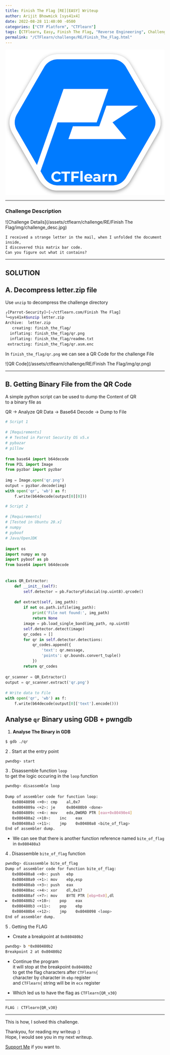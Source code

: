 ```yaml
---
title: Finish The Flag [RE][EASY] Writeup
author: Arijit Bhowmick [sys41x4]
date: 2022-08-28 11:40:00 -0500
categories: ["CTF Platform", "CTFlearn"]
tags: [CTFlearn, Easy, Finish The Flag, "Reverse Engineering", Challenge, writeup, gdb, unzip, pwngdb, python]
permalink: "/CTFlearn/challenge/RE/Finish_The_Flag.html"
---
```


[![CTFlearn Img](/assets/ctflearn/ctflearn-img/ctflearn_logo.png)](http://ctflearn.com)

---

### Challenge Description

![Challenge Details](/assets/ctflearn/challenge/RE/Finish The Flag/img/challenge_desc.jpg)

```text
I received a strange letter in the mail, when I unfolded the document inside,
I discovered this matrix bar code.
Can you figure out what it contains?
```

---

## SOLUTION

## A. Decompress **letter.zip** file

Use `unzip` to decompress the challenge directory

```zsh
┌[Parrot-Security]─[~/ctflearn.com/Finish The Flag]
└╼sys41x4$unzip letter.zip
Archive:  letter.zip
   creating: finish_the_flag/
  inflating: finish_the_flag/qr.png  
  inflating: finish_the_flag/readme.txt  
 extracting: finish_the_flag/qr.asm.enc
```

In `finish_the_flag/qr.png` we can see a QR Code for the challenge File

![QR Code](/assets/ctflearn/challenge/RE/Finish The Flag/img/qr.png)

---

## B. Getting Binary File from the QR Code

A simple python script can be used to dump the Content of QR<br>
to a binary file as

QR -> Analyze QR Data -> Base64 Decode -> Dump to File


```python
# Script 1

# [Requirements]
# # Tested in Parrot Security OS v5.x
# pybazar
# pillow

from base64 import b64decode
from PIL import Image
from pyzbar import pyzbar

img = Image.open('qr.png')
output = pyzbar.decode(img)
with open('qr', 'wb') as f:
	f.write(b64decode(output[0][0]))
```


```python
# Script 2

# [Requirements]
# [Tested in Ubuntu 20.x]
# numpy
# pyboof
# Java/OpenJDK

import os
import numpy as np
import pyboof as pb
from base64 import b64decode


class QR_Extractor:
    def __init__(self):
        self.detector = pb.FactoryFiducial(np.uint8).qrcode()
    
    def extract(self, img_path):
        if not os.path.isfile(img_path):
            print('File not found:', img_path)
            return None
        image = pb.load_single_band(img_path, np.uint8)
        self.detector.detect(image)
        qr_codes = []
        for qr in self.detector.detections:
            qr_codes.append({
                'text': qr.message,
                'points': qr.bounds.convert_tuple()
            })
        return qr_codes

qr_scanner = QR_Extractor()
output = qr_scanner.extract('qr.png')

# Write data to File
with open('qr', 'wb') as f:
    f.write(b64decode(output[0]['text'].encode()))
```


## Analyse `qr` Binary using GDB + pwngdb

1. **Analyse The Binary in GDB**

```bash
$ gdb ./qr
```

2 . Start at the entry point

```bash
pwndbg> start
```

3 . Disassemble function `loop`<br>
    to get the logic occuring in the `loop` function

```bash
pwndbg> disassemble loop

Dump of assembler code for function loop:
   0x08048098 <+0>:	cmp    al,0x7
   0x0804809a <+2>:	je     0x80480b9 <done>
   0x0804809c <+4>:	mov    edx,DWORD PTR [eax+0x80490e4]
   0x080480a2 <+10>:	inc    eax
   0x080480a3 <+11>:	jmp    0x80480a8 <bite_of_flag>
End of assembler dump.
```

- We can see that there is another function reference named `bite_of_flag` in  `0x080480a3`

4 . Disassemble `bite_of_flag` function

```bash
pwndbg> disassemble bite_of_flag
Dump of assembler code for function bite_of_flag:
   0x080480a8 <+0>:	push   ebp
   0x080480a9 <+1>:	mov    ebp,esp
   0x080480ab <+3>:	push   eax
   0x080480ac <+4>:	xor    dl,0x17
   0x080480af <+7>:	mov    BYTE PTR [ebp+0x0],dl
►  0x080480b2 <+10>:	pop    eax
   0x080480b3 <+11>:	pop    ebp
   0x080480b4 <+12>:	jmp    0x8048098 <loop>
End of assembler dump.
```

5 . Getting the FLAG

* Create a breakpoint at `0x080480b2`

```bash
pwndbg> b *0x080480b2
Breakpoint 2 at 0x80480b2
```

* Continue the program<br>
  it will stop at the breakpoint `0x80480b2`<br>
  to get the flag characters after `CTFlearn{`<br>
  character by character in `ebp` register<br>
  and `CTFlearn{` string will be in `ecx` register

- Which led us to have the flag as `CTFlearn{QR_v30}`

---

`FLAG : CTFlearn{QR_v30}`

---

This is how, I solved this challenge.

Thankyou, for reading my writeup :)<br>
Hope, I would see you in my next writeup.

<a href="/support/sys41x4">Support Me</a> if you want to.